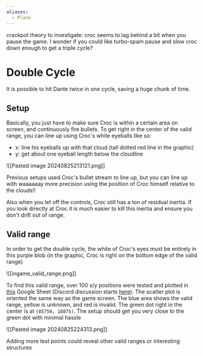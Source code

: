 ```yaml
---
aliases:
  - Plane
---
```

crackpot theory to investigate: croc seems to lag behind a bit when you pause the game. I wonder if you could like turbo-spam pause and slow croc down enough to get a triple cycle?
# Double Cycle
It is possible to hit Dante twice in one cycle, saving a huge chunk of time.
## Setup
Basically, you just have to make sure Croc is within a certain area on screen, and continuously fire bullets. To get right in the center of the valid range, you can line up using Croc's white eyeballs like so:
- x: line his eyeballs up with that cloud (tall dotted red line in the graphic)
- y: get about one eyeball length below the cloudline

![[Pasted image 20240825213121.png]]

Previous setups used Croc's bullet stream to line up, but you can line up with waaaaaay more precision using the position of Croc himself relative to the clouds!!

Also when you let off the controls, Croc still has a ton of residual inertia. If you look directly at Croc it is much easier to kill this inertia and ensure you don't drift out of range.
## Valid range
In order to get the double cycle, the white of Croc's eyes must be entirely in this purple blob (in the graphic, Croc is right on the bottom edge of the valid range)

![[ingame_valid_range.png]]

To find this valid range, over 100 x/y positions were tested and plotted in [this](https://docs.google.com/spreadsheets/d/11w86lGmExnKJyR_1F1PdaP2b6hGk1G4u8yd5vO4toUA/edit?usp=sharing) Google Sheet (Discord discussion starts [here](https://discord.com/channels/313375426112389123/408694062862958592/1276811925048787024)). The scatter plot is oriented the same way as the game screen. The blue area shows the valid range, yellow is unknown, and red is invalid. The green dot right in the center is at `(85750, 18875)`. The setup should get you very close to the green dot with minimal hassle

![[Pasted image 20240825224313.png]]

Adding more test points could reveal other valid ranges or interesting structures